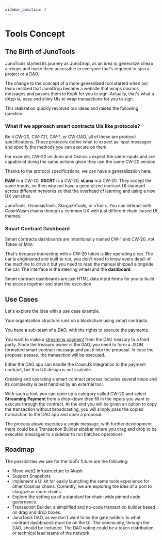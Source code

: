 ```yaml
---
sidebar_position: 2
---
```


# Tools Concept

## The Birth of JunoTools

JunoTools started its journey as JunoDrop, as an idea to generalize cheap airdrops and make them accessible to everyone that's required to spin a project or a DAO.

The change to the concept of a more generalized tool started when our team realized that JunoDrop became a website that wraps cosmos messages and passes them to Keplr for you to sign. Actually, that's what a dApp is, easy and shiny UIs to wrap transactions for you to sign.

This realization quickly revolved our ideas and raised the following question:

### What if we approach smart contracts UIs like protocols?

Be it CW-20, CW-721, CW-1, or CW-DAO, all of these are protocol specifications. These protocols define what to expect as input messages and specify the methods you can execute on them. 

For example, CW-20 on Juno and Osmosis expect the same inputs and are capable of doing the same actions given they use the same CW-20 version. 

Thanks to the protocol specifications, we can have a generalization here.

**RAW** is a CW-20, **SSCRT** is a CW-20, **sLuna** is a CW-20. They accept the same inputs, so then why not have a generalized contract UI standard across different networks so that the overhead of learning and using a new UX vanishes.

JunoTools, OsmosisTools, StargazeTools, or xTools. You can interact with CosmWasm chains through a common UX with just different chain-based UI themes.

### Smart Contract Dashboard

Smart contracts dashboards are intentionally named CW-1 and CW-20, not Token or Mint. 

That's because interacting with a CW-20 token is like operating a car. The car is engineered and built to run, you don't need to know every detail of the machine to drive it but you need to read the manual shipped alongside the car. The interface is the steering wheel and the **dashboard**.

Smart contract dashboards are just HTML data input forms for you to build the pieces together and start the execution.

## Use Cases

Let's explore the idea with a use case example.

Your organization structure runs on a blockchain using smart contracts.

You have a sub-team of a DAO, with the rights to execute the payments.

You want to make a [streaming payment](https://github.com/CosmWasm/cw-tokens/tree/main/contracts/cw20-streams) from the DAO treasury to a third party. Since the treasury owner is the DAO, you need to form a JSON formatted smart contract message and put it into the proposal. In case the proposal passes, the transaction will be executed.

Either the DAO app can handle the CosmJS integration to the payment contract, but this UX design is not scalable.

Creating and operating a smart contract process includes several steps and its complexity is best handled by an external tool.

With such a tool, you can open up a category called CW-20 and select **Streaming Payment** from a drop-down then fill in the inputs you want to execute through the contract. At the end you will be given an option to copy the transaction without broadcasting, you will simply pass the copied transaction to the DAO app and open a proposal.

The process above executes a single message, with further development there could be a Transaction Builder sidebar where you drag and drop to be executed messages to a sidebar to run batches operations.

## Roadmap

The possibilities we see for the tool's future are the following:
- Move web2 infrastructure to Akash
- Support Snapshots
- Implement a UI kit for easily launching the same tools experience for other Cosmos chains. Currently, we are exploring the idea of a port to stargaze or more chains.
- Explore the setting up of a standard for chain-wide pinned code governance.
- Transaction Builder, a simplified and no-code transaction builder based on drag and drop boxes.
- JunoTools DAO, as we don't want to be the gate holders to what contract dashboards must be on the UI. The community, through the DAO, should be included. The DAO voting could be a token distribution or technical lead teams of the network.
